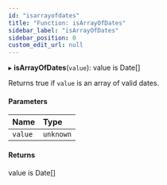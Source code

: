 ```yaml
---
id: "isarrayofdates"
title: "Function: isArrayOfDates"
sidebar_label: "isArrayOfDates"
sidebar_position: 0
custom_edit_url: null
---
```


▸ **isArrayOfDates**(`value`): value is Date[]

Returns true if `value` is an array of valid dates.

#### Parameters

| Name | Type |
| :------ | :------ |
| `value` | `unknown` |

#### Returns

value is Date[]
